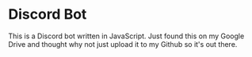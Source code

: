 # Discord Bot
This is a Discord bot written in JavaScript. Just found this on my Google Drive and thought why not just upload it to my Github so it's out there.
